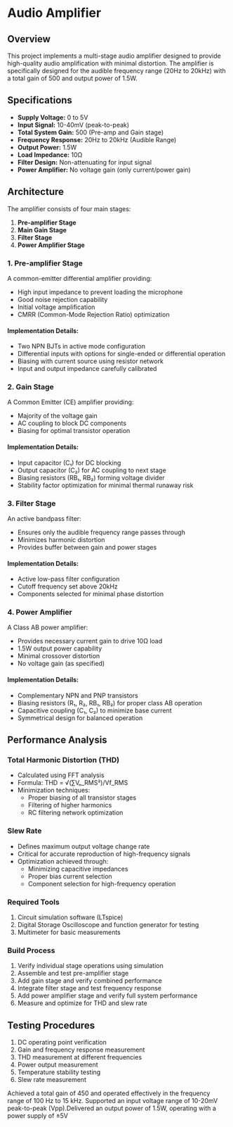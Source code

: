 # Audio Amplifier

## Overview
This project implements a multi-stage audio amplifier designed to provide high-quality audio amplification with minimal distortion. The amplifier is specifically designed for the audible frequency range (20Hz to 20kHz) with a total gain of 500 and output power of 1.5W.

## Specifications
- **Supply Voltage:** 0 to 5V
- **Input Signal:** 10-40mV (peak-to-peak)
- **Total System Gain:** 500 (Pre-amp and Gain stage)
- **Frequency Response:** 20Hz to 20kHz (Audible Range)
- **Output Power:** 1.5W
- **Load Impedance:** 10Ω
- **Filter Design:** Non-attenuating for input signal
- **Power Amplifier:** No voltage gain (only current/power gain)

## Architecture

The amplifier consists of four main stages:

1. **Pre-amplifier Stage**
2. **Main Gain Stage**
3. **Filter Stage**
4. **Power Amplifier Stage**

### 1. Pre-amplifier Stage
A common-emitter differential amplifier providing:
- High input impedance to prevent loading the microphone
- Good noise rejection capability
- Initial voltage amplification
- CMRR (Common-Mode Rejection Ratio) optimization

#### Implementation Details:
- Two NPN BJTs in active mode configuration
- Differential inputs with options for single-ended or differential operation
- Biasing with current source using resistor network
- Input and output impedance carefully calibrated

### 2. Gain Stage
A Common Emitter (CE) amplifier providing:
- Majority of the voltage gain
- AC coupling to block DC components
- Biasing for optimal transistor operation

#### Implementation Details:
- Input capacitor (C₁) for DC blocking
- Output capacitor (C₂) for AC coupling to next stage
- Biasing resistors (RB₁, RB₂) forming voltage divider
- Stability factor optimization for minimal thermal runaway risk

### 3. Filter Stage
An active bandpass filter:
- Ensures only the audible frequency range passes through
- Minimizes harmonic distortion
- Provides buffer between gain and power stages

#### Implementation Details:
- Active low-pass filter configuration
- Cutoff frequency set above 20kHz
- Components selected for minimal phase distortion

### 4. Power Amplifier
A Class AB power amplifier:
- Provides necessary current gain to drive 10Ω load
- 1.5W output power capability
- Minimal crossover distortion
- No voltage gain (as specified)

#### Implementation Details:
- Complementary NPN and PNP transistors
- Biasing resistors (R₁, R₂, RB₁, RB₂) for proper class AB operation
- Capacitive coupling (C₁, C₂) to minimize base current
- Symmetrical design for balanced operation

## Performance Analysis

### Total Harmonic Distortion (THD)
- Calculated using FFT analysis
- Formula: THD = √(∑Vₙ_RMS²)/Vf_RMS
- Minimization techniques:
  - Proper biasing of all transistor stages
  - Filtering of higher harmonics
  - RC filtering network optimization

### Slew Rate
- Defines maximum output voltage change rate
- Critical for accurate reproduction of high-frequency signals
- Optimization achieved through:
  - Minimizing capacitive impedances
  - Proper bias current selection
  - Component selection for high-frequency operation

### Required Tools
1. Circuit simulation software (LTspice)
2. Digital Storage Oscilloscope and function generator for testing
3. Multimeter for basic measurements

### Build Process
1. Verify individual stage operations using simulation
2. Assemble and test pre-amplifier stage
3. Add gain stage and verify combined performance
4. Integrate filter stage and test frequency response
5. Add power amplifier stage and verify full system performance
6. Measure and optimize for THD and slew rate

## Testing Procedures
1. DC operating point verification
2. Gain and frequency response measurement
3. THD measurement at different frequencies
4. Power output measurement
5. Temperature stability testing
6. Slew rate measurement


Achieved a total gain of 450 and operated effectively in the frequency range of 100 Hz to 15 kHz. Supported an input voltage range of 10-20mV peak-to-peak (Vpp).Delivered an output power of 1.5W, operating with a power supply of ±5V
